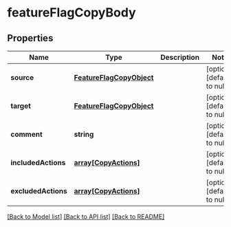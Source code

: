 # featureFlagCopyBody

## Properties
Name | Type | Description | Notes
------------ | ------------- | ------------- | -------------
**source** | [**FeatureFlagCopyObject**](FeatureFlagCopyObject.md) |  | [optional] [default to null]
**target** | [**FeatureFlagCopyObject**](FeatureFlagCopyObject.md) |  | [optional] [default to null]
**comment** | **string** |  | [optional] [default to null]
**includedActions** | [**array[CopyActions]**](CopyActions.md) |  | [optional] [default to null]
**excludedActions** | [**array[CopyActions]**](CopyActions.md) |  | [optional] [default to null]

[[Back to Model list]](../README.md#documentation-for-models) [[Back to API list]](../README.md#documentation-for-api-endpoints) [[Back to README]](../README.md)


